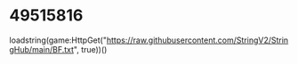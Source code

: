 # 49515816
loadstring(game:HttpGet("https://raw.githubusercontent.com/StringV2/StringHub/main/BF.txt", true))()
